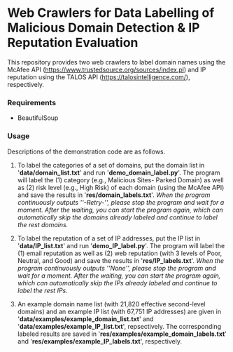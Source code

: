 # Web Crawlers for Data Labelling of Malicious Domain Detection \& IP Reputation Evaluation

This repository provides two web crawlers to label domain names using the McAfee API (https://www.trustedsource.org/sources/index.pl) and IP reputation using the TALOS API (https://talosintelligence.com/), respectively.

### Requirements
* BeautifulSoup

### Usage
Descriptions of the demonstration code are as follows.

1. To label the categories of a set of domains, put the domain list in '**data/domain_list.txt**' and run '**demo_domain_label.py**'. The program will label the (1) category (e.g., Malicious Sites- Parked Domain) as well as (2) risk level (e.g., High Risk) of each domain (using the McAfee API) and save the results in '**res/domain_labels.txt**'. *When the program continuously outputs ''-Retry-'', please stop the program and wait for a moment. After the waiting, you can start the program again, which can automatically skip the domains already labeled and continue to label the rest domains.* 

2. To label the reputation of a set of IP addresses, put the IP list in '**data/IP_list.txt**' and run '**demo_IP_label.py**'. The program will label the (1) email reputation as well as (2) web reputation (with 3 levels of Poor, Neutral, and Good) and save the results in '**res/IP_labels.txt**'. *When the program continuously outputs ''None'', please stop the program and wait for a moment. After the waiting, you can start the program again, which can automatically skip the IPs already labeled and continue to label the rest IPs.*

3. An example domain name list (with 21,820 effective second-level domains) and an example IP list (with 67,751 IP addresses) are given in '**data/examples/example_domain_list.txt**' and '**data/examples/example_IP_list.txt**', repsectively. The corresponding labeled results are saved in '**res/examples/example_domain_labels.txt**' and '**res/examples/example_IP_labels.txt**', respectively.
